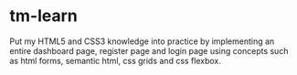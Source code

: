 # tm-learn
Put my HTML5 and CSS3 knowledge into practice by implementing an entire dashboard page, register page and login page using concepts such as html forms, semantic html, css grids and css flexbox.
